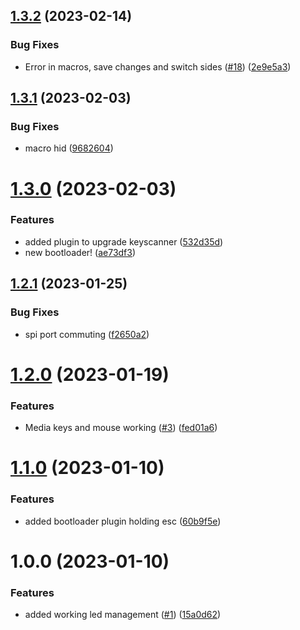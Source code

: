 ## [1.3.2](https://github.com/Dygmalab/NeuronWired/compare/pre_release_1.3.1...pre_release_1.3.2) (2023-02-14)


### Bug Fixes

* Error in macros, save changes and switch sides ([#18](https://github.com/Dygmalab/NeuronWired/issues/18)) ([2e9e5a3](https://github.com/Dygmalab/NeuronWired/commit/2e9e5a36e55f05eb605b1c1e6eeb214d7c023f74))

## [1.3.1](https://github.com/Dygmalab/NeuronWired/compare/pre_release_1.3.0...pre_release_1.3.1) (2023-02-03)


### Bug Fixes

* macro hid ([9682604](https://github.com/Dygmalab/NeuronWired/commit/9682604702069fe960d687d618c305e8de4ebb63))

# [1.3.0](https://github.com/Dygmalab/NeuronWired/compare/pre_release_1.2.1...pre_release_1.3.0) (2023-02-03)


### Features

* added plugin to upgrade keyscanner ([532d35d](https://github.com/Dygmalab/NeuronWired/commit/532d35d539663f268cf6769a503b5dbf275c68fc))
* new bootloader! ([ae73df3](https://github.com/Dygmalab/NeuronWired/commit/ae73df3ecc42d4edb1495844c3e9dc794a60e4e7))

## [1.2.1](https://github.com/Dygmalab/NeuronWired/compare/pre_release_1.2.0...pre_release_1.2.1) (2023-01-25)


### Bug Fixes

* spi port commuting ([f2650a2](https://github.com/Dygmalab/NeuronWired/commit/f2650a24d6b338411310b07626e7b74cb877e361))

# [1.2.0](https://github.com/Dygmalab/NeuronWired/compare/pre_release_1.1.0...pre_release_1.2.0) (2023-01-19)


### Features

* Media keys and mouse working ([#3](https://github.com/Dygmalab/NeuronWired/issues/3)) ([fed01a6](https://github.com/Dygmalab/NeuronWired/commit/fed01a6587d5c2a836cfb0f75db66fcbb114af99))

# [1.1.0](https://github.com/Dygmalab/NeuronWired/compare/pre_release_1.0.0...pre_release_1.1.0) (2023-01-10)


### Features

* added bootloader plugin holding esc ([60b9f5e](https://github.com/Dygmalab/NeuronWired/commit/60b9f5e3fa3b31bd2dd8df08855540d01feb2273))

# 1.0.0 (2023-01-10)


### Features

* added working led management ([#1](https://github.com/Dygmalab/NeuronWired/issues/1)) ([15a0d62](https://github.com/Dygmalab/NeuronWired/commit/15a0d622bebc741afaea294bf53bef6d0372902c))
